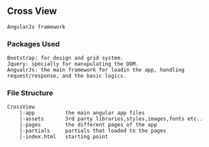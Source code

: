 ## Cross View

````
AngularJs framework 
````

### Packages Used

````
Bootstrap: for design and grid system.
Jquery: specially for manupulating the DOM.
AngualrJs: the main framework for loadin the app, handling request/response, and the basic logics.
````
### File Structure
````
CrossView
    |-app          the main angular app files
    |-assets       3rd party libraries,styles,images,fonts etc..
    |-pages        the different pages of the app
    |-partials     partials that loaded to the pages
    |-index.html   starting point
````

